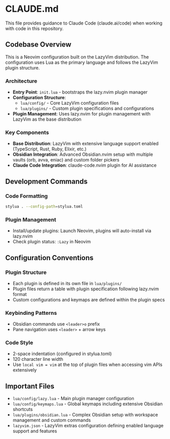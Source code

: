 # CLAUDE.md

This file provides guidance to Claude Code (claude.ai/code) when working with code in this repository.

## Codebase Overview

This is a Neovim configuration built on the LazyVim distribution. The configuration uses Lua as the primary language and follows the LazyVim plugin structure.

### Architecture

- **Entry Point**: `init.lua` - bootstraps the lazy.nvim plugin manager
- **Configuration Structure**:
  - `lua/config/` - Core LazyVim configuration files
  - `lua/plugins/` - Custom plugin specifications and configurations
- **Plugin Management**: Uses lazy.nvim for plugin management with LazyVim as the base distribution

### Key Components

- **Base Distribution**: LazyVim with extensive language support enabled (TypeScript, Rust, Ruby, Elixir, etc.)
- **Obsidian Integration**: Advanced Obsidian.nvim setup with multiple vaults (orb, avva, eniac) and custom folder pickers
- **Claude Code Integration**: claude-code.nvim plugin for AI assistance

## Development Commands

### Code Formatting
```bash
stylua . --config-path=stylua.toml
```

### Plugin Management
- Install/update plugins: Launch Neovim, plugins will auto-install via lazy.nvim
- Check plugin status: `:Lazy` in Neovim

## Configuration Conventions

### Plugin Structure
- Each plugin is defined in its own file in `lua/plugins/`
- Plugin files return a table with plugin specification following lazy.nvim format
- Custom configurations and keymaps are defined within the plugin specs

### Keybinding Patterns
- Obsidian commands use `<leader>o` prefix
- Pane navigation uses `<leader>` + arrow keys

### Code Style
- 2-space indentation (configured in stylua.toml)
- 120 character line width
- Use `local vim = vim` at the top of plugin files when accessing vim APIs extensively

## Important Files

- `lua/config/lazy.lua` - Main plugin manager configuration
- `lua/config/keymaps.lua` - Global keymaps including extensive Obsidian shortcuts
- `lua/plugins/obsidian.lua` - Complex Obsidian setup with workspace management and custom commands
- `lazyvim.json` - LazyVim extras configuration defining enabled language support and features